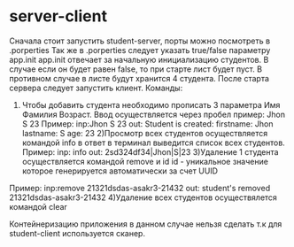 # server-client
Сначала стоит запустить student-server, порты можно посмотреть в .porperties
Так же в .porperties следует указать true/false параметру app.init
app.init отвечает за начальную инициализацию студентов. В случае если он будет равен false, то при старте лист будет пуст.
В противном случае в листе будут хранится 4 студента.
После старта сервера следует запустить клиент.
Команды:
1) Чтобы добавить студента необходимо прописать 3 параметра Имя Фамилия Возраст.
   Ввод осуществляется через пробел пример: Jhon S 23
Пример:
inp:Jhon S 23
out: Student is created:  firstname: Jhon lastname: S age: 23
2)Просмотр всех студентов осуществляется командой info в ответ в терминал выведится список всех студентов.
Пример: 
inp: info
out: 2sd324df34|Jhon|S|23
3)Удаление 1 студента осуществляется командой remove и id 
id - уникальное значение которое генерируется автоматически за счет UUID

Пример:
inp:remove 21321dsdas-asakr3-21432
out: student's removed 21321dsdas-asakr3-21432
4)Удаление всех студентов осуществялется командой clear

Контейнеризацию приложения в данном случае нельзя сделать т.к для student-client используется сканер.
